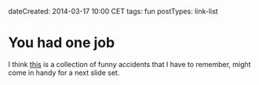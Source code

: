 dateCreated: 2014-03-17 10:00 CET
tags: fun
postTypes: link-list

# You had one job

I think [this][30] is a collection of funny accidents that I have to remember, might come in 
handy for a next slide set.

[30]: https://twitter.com/_youhadonejob
